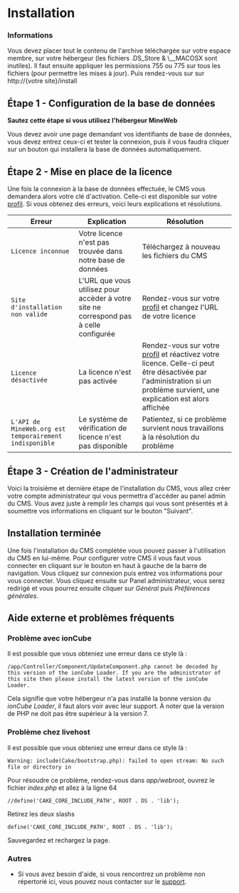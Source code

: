 # Installation

<aside class="alert alert-info">
<h3>Informations</h3>
<p>Vous devez placer tout le contenu de l'archive téléchargée sur votre espace membre, sur votre hébergeur (les fichiers .DS_Store & \__MACOSX sont inutiles). Il faut ensuite appliquer les permissions 755 ou 775 sur tous les fichiers (pour permettre les mises à jour). Puis rendez-vous sur sur http://{votre site}/install</p>
</aside>

## Étape 1 - Configuration de la base de données

__Sautez cette étape si vous utilisez l'hébergeur MineWeb__

Vous devez avoir une page demandant vos identifiants de base de données, vous devez entrez ceux-ci et tester la connexion, puis il vous faudra cliquer sur un bouton qui installera la base de données automatiquement.

## Étape 2 - Mise en place de la licence

Une fois la connexion à la base de données effectuée, le CMS vous demandera alors votre clé d'activation. Celle-ci est disponible sur votre [profil](http://mineweb.org/user/profile).
Si vous obtenez des erreurs, voici leurs explications et résolutions.

Erreur | Explication | Résolution
--------- | ------- | -----------
`Licence inconnue` | Votre licence n'est pas trouvée dans notre base de données | Téléchargez à nouveau les fichiers du CMS
`Site d'installation non valide` | L'URL que vous utilisez pour accèder à votre site ne correspond pas à celle configurée | Rendez-vous sur votre [profil](http://mineweb.org/user/profile) et changez l'URL de votre licence
`Licence désactivée` | La licence n'est pas activée | Rendez-vous sur votre [profil](http://mineweb.org/user/profile) et réactivez votre licence. Celle-ci peut être désactivée par l'administration si un problème survient, une explication est alors affichée
`L'API de MineWeb.org est temporairement indisponible` | Le système de vérification de licence n'est pas disponible | Patientez, si ce problème survient nous travaillons à la résolution du problème

## Étape 3 - Création de l'administrateur

Voici la troisième et dernière étape de l'installation du CMS, vous allez créer votre compte administrateur qui vous permettra d'accéder au panel admin du CMS. Vous avez juste à remplir les champs qui vous sont présentés et à soumettre vos informations en cliquant sur le bouton "Suivant".

## Installation terminée

Une fois l'installation du CMS complétée vous pouvez passer à l'utilisation du CMS en lui-même. Pour configurer votre CMS il vous faut vous connecter en cliquant sur le bouton en haut à gauche de la barre de navigation. Vous cliquez sur connexion puis entrez vos informations pour vous connecter. Vous cliquez ensuite sur Panel administrateur, vous serez redirigé et vous pourrez ensuite cliquer sur _Général_ puis _Préférences générales_.

## Aide externe et problèmes fréquents

### Problème avec ionCube

Il est possible que vous obteniez une erreur dans ce style là :

`/app/Controller/Component/UpdateComponent.php cannot be decoded by this version of the ionCube Loader. If you are the administrator of this site then please install the latest version of the ionCube Loader.`

Cela signifie que votre hébergeur n'a pas installé la bonne version du _ionCube Loader_, il faut alors voir avec leur support. À noter que la version de PHP ne doit pas être supérieur à la version 7.

### Problème chez livehost

Il est possible que vous obteniez une erreur dans ce style là :

`Warning: include(Cake/bootstrap.php): failed to open stream: No such file or directory in`

Pour résoudre ce problème, rendez-vous dans _app/webroot_, ouvrez le fichier _index.php_ et allez à la ligne 64

`//define('CAKE_CORE_INCLUDE_PATH', ROOT . DS . 'lib');`

Retirez les deux slashs

`define('CAKE_CORE_INCLUDE_PATH', ROOT . DS . 'lib');`

Sauvegardez et rechargez la page.


### Autres

- Si vous avez besoin d'aide, si vous rencontrez un problème non répertorié ici, vous pouvez nous contacter sur le [support](http://mineweb.org/support).
